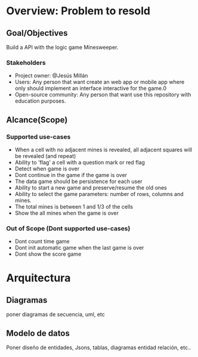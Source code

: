 # Overview: Problem to resold

## Goal/Objectives

Build a API with the logic game Minesweeper.

### Stakeholders

- Project owner: @Jesús Millán
- Users: Any person that want create an web app or mobile app where only should implement an interface interactive for the game.0
- Open-source community: Any person that want use this repository with education purposes.

## Alcance(Scope)

### Supported use-cases

- When a cell with no adjacent mines is revealed, all adjacent squares will be revealed (and repeat)
- Ability to 'flag' a cell with a question mark or red flag
- Detect when game is over
- Dont continue in the game if the game is over
- The data game should be persistence for each user
- Ability to start a new game and preserve/resume the old ones
- Ability to select the game parameters: number of rows, columns and mines.
- The total mines is between 1 and 1/3 of the cells
- Show the all mines when the game is over

### Out of Scope (Dont supported use-cases)

- Dont count time game
- Dont init automatic game when the last game is over
- Dont show the score game

# Arquitectura

## Diagramas

poner diagramas de secuencia, uml, etc

## Modelo de datos

Poner diseño de entidades, Jsons, tablas, diagramas entidad relación, etc..
